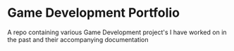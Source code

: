# Game Development Portfolio
A repo containing various Game Development project's I have worked on in the past and their accompanying documentation
